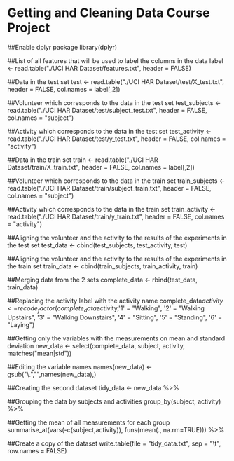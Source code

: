 # Getting and Cleaning Data Course Project

##Enable dplyr package
library(dplyr)

##List of all features that will be used to label the columns in the data
label <- read.table("./UCI HAR Dataset/features.txt", header = FALSE)

##Data in the test set
test <- read.table("./UCI HAR Dataset/test/X_test.txt", header = FALSE, col.names = label[,2])

##Volunteer which corresponds to the data in the test set
test_subjects <- read.table("./UCI HAR Dataset/test/subject_test.txt", header = FALSE, col.names = "subject")

##Activity which corresponds to the data in the test set
test_activity <- read.table("./UCI HAR Dataset/test/y_test.txt", header = FALSE, col.names = "activity")

##Data in the train set
train <- read.table("./UCI HAR Dataset/train/X_train.txt", header = FALSE, col.names = label[,2])

##Volunteer which corresponds to the data in the train set
train_subjects <- read.table("./UCI HAR Dataset/train/subject_train.txt", header = FALSE, col.names = "subject")

##Activity which corresponds to the data in the train set
train_activity <- read.table("./UCI HAR Dataset/train/y_train.txt", header = FALSE, col.names = "activity")

##Aligning the volunteer and the activity to the results of the experiments in the test set
test_data <- cbind(test_subjects, test_activity, test)

##Aligning the volunteer and the activity to the results of the experiments in the train set
train_data <- cbind(train_subjects, train_activity, train)

##Merging data from the 2 sets
complete_data <- rbind(test_data, train_data)

##Replacing the activity label with the activity name
complete_data$activity <- recode_factor(complete_data$activity,'1' = "Walking",  '2' = "Walking Upstairs", '3' = "Walking Downstairs", '4' = "Sitting", '5' = "Standing", '6' = "Laying")

##Getting only the variables with the measurements on mean and standard deviation
new_data <- select(complete_data, subject, activity, matches("mean|std"))

##Editing the variable names
names(new_data) <- gsub("\\.","",names(new_data),)

##Creating the second dataset
tidy_data <- new_data %>%

##Grouping the data by subjects and activities
  group_by(subject, activity) %>%
 
##Getting the mean of all measurements for each group
  summarise_at(vars(-c(subject,activity)), funs(mean(., na.rm=TRUE))) %>%

##Create a copy of the dataset
  write.table(file = "tidy_data.txt", sep = "\t", row.names = FALSE)

